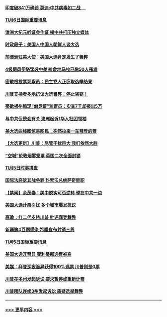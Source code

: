 #### [印度破841万确诊 莫迪:中共病毒如二战  　](../pages/prog202/a102980750.md?t=11070402) 
#### [11月6日国际重要讯息](../pages/prog202/a102980583.md?t=11070402) 
#### [澳洲大纪元听证会作证 揭中共打压独立媒体](../pages/prog202/a102980509.md?t=11070402) 
#### [时政段子：美国人中国人朝鲜人谈大选](../pages/prog202/a102980510.md?t=11070402) 
#### [前澳洲驻美大使：美国大选肯定发生了舞弊](../pages/prog202/a102980492.md?t=11070402) 
#### [4级飓风伊塔猛袭中美洲 危地马拉已逾50人罹难](../pages/prog202/a102980382.md?t=11070402) 
#### [密歇根投票观察员：民主党人正窃取选举结果](../pages/prog202/a102980312.md?t=11070402) 
#### [川普支持者多地抗议大选舞弊：停止盗窃！](../pages/prog202/a102980292.md?t=11070402) 
#### [密歇根州惊现“幽灵票”监票员：实查7千却报出5万](../pages/prog202/a102980278.md?t=11070402) 
#### [与中共促统会有关 澳洲起诉1华人社团领袖](../pages/prog202/a102979677.md?t=11070402) 
#### [美大选曲线图惊呆网民：突然拉来一车拜登的票](../pages/prog202/a102980229.md?t=11070402) 
#### [【大选更新】川普：尽管干扰巨大 我们依然大胜](../pages/prog202/a102977799.md?t=11070402) 
#### [“空城”伦敦烟雾笼罩 英国二次全面封锁](../pages/prog202/a102980064.md?t=11070402) 
#### [11月5日时事拼盘](../pages/prog202/a102980038.md?t=11070402) 
#### [国际法庭诉其战争罪 科索沃总统萨奇辞职](../pages/prog202/a102980029.md?t=11070402) 
#### [【禁闻】余茂春：美中脱钩可否逆转 球在中共一边](../pages/prog202/a102980003.md?t=11070402) 
#### [美国大选计票引忧 多个城市爆发抗议](../pages/prog202/a102979891.md?t=11070402) 
#### [高瑜：红二代支持川普 批评拜登舞弊](../pages/prog202/a102979889.md?t=11070402) 
#### [新疆逾4百例感染 希腊宣布封锁三周](../pages/prog202/a102979895.md?t=11070402) 
#### [11月5日国际重要讯息](../pages/prog202/a102979704.md?t=11070402) 
#### [美国大选开票日 亚利桑那选票被盗](../pages/prog202/a102979625.md?t=11070402) 
#### [美媒：拜登深夜诡异获得100%选票 川普则是0票](../pages/prog202/a102979562.md?t=11070402) 
#### [川普在多州发起诉讼 要求暂停或重新计票](../pages/prog202/a102979483.md?t=11070402) 
#### [川普团队连续3州发起诉讼 质疑选举舞弊](../pages/prog202/a102979462.md?t=11070402) 

----
#### [ >>> 更早内容 <<< ](../indexes/prog202-earlier.md)
